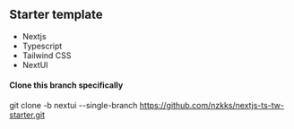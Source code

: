 ## Starter template

- Nextjs
- Typescript
- Tailwind CSS
- NextUI

#### Clone this branch specifically

git clone -b nextui --single-branch https://github.com/nzkks/nextjs-ts-tw-starter.git
